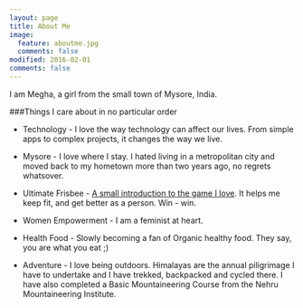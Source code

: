 ```yaml
---
layout: page
title: About Me
image:
  feature: aboutme.jpg
  comments: false
modified: 2016-02-01
comments: false
---
```


I am Megha, a girl from the small town of Mysore, India. 

###Things I care about in no particular order 

* Technology - I love the way technology can affect our lives. From simple apps to complex projects, it changes the way we live.

* Mysore - I love where I stay. I hated living in a metropolitan city and moved back to my hometown more than two years ago, no regrets whatsover.

* Ultimate Frisbee - [A small introduction to the game I love](https://www.youtube.com/watch?v=zEKnqFBajiI). It helps me keep fit, and get better as a person. Win - win.

* Women Empowerment - I am a feminist at heart.

* Health Food - Slowly becoming a fan of Organic healthy food. They say, you are what you eat ;)

* Adventure - I love being outdoors. Himalayas are the annual piligrimage I have to undertake and I have trekked, backpacked and cycled there. I have also completed a Basic Mountaineering Course from the Nehru Mountaineering Institute. 